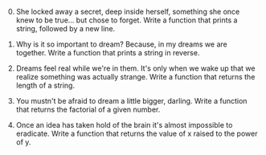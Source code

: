 0. She locked away a secret, deep inside herself, something she once knew to be true... but chose to forget.
Write a function that prints a string, followed by a new line.

1. Why is it so important to dream? Because, in my dreams we are together.
Write a function that prints a string in reverse.

2. Dreams feel real while we're in them. It's only when we wake up that we realize something was actually strange.
Write a function that returns the length of a string.

3. You mustn't be afraid to dream a little bigger, darling.
Write a function that returns the factorial of a given number.

4. Once an idea has taken hold of the brain it's almost impossible to eradicate.
Write a function that returns the value of x raised to the power of y.
